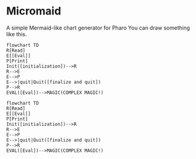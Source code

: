 # Micromaid
A simple Mermaid-like chart generator for Pharo
You can draw something like this.
```
flowchart TD
R[Read]
E[[Eval]]
P[Print]
Init([initialization])-->R
R-->E
E-->P
E-->|quit|Quit([finalize and quit])
P-->R
EVAL([Eval])-->MAGIC(COMPLEX MAGIC!)
```
```mermaid
flowchart TD
R[Read]
E[[Eval]]
P[Print]
Init([initialization])-->R
R-->E
E-->P
E-->|quit|Quit([finalize and quit])
P-->R
EVAL([Eval])-->MAGIC(COMPLEX MAGIC!)
```
